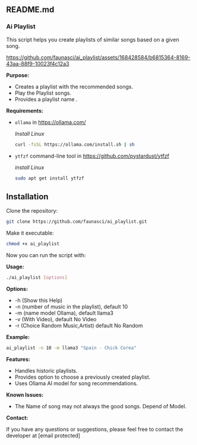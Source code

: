 ## README.md

### Ai Playlist

This script helps you create playlists of similar songs based on a given song. 

https://github.com/faunasci/ai_playlist/assets/168428584/b6815364-8169-43aa-88f9-10023f4c12a3

**Purpose:**

- Creates a playlist with the recommended songs.
- Play the Playlist songs.
- Provides a playlist name .

**Requirements:**

- `ollama` in https://ollama.com/

  	*Install Linux*

	```bash
	curl -fsSL https://ollama.com/install.sh | sh
	```
 
- `ytfzf` command-line tool in https://github.com/pystardust/ytfzf

	*install Linux*

	```bash
 	sudo apt get install ytfzf
	```

## Installation

Clone the repository:

```bash
git clone https://github.com/faunasci/ai_playlist.git
```

Make it executable:

```bash
chmod +x ai_playlist
```

Now you can run the script with:

**Usage:** 

```bash
./ai_playlist [options]
```

**Options:**

- -h  (Show this Help)
- -n  (number of music in the playlist), default 10
- -m  (name model Ollama), default llama3
- -v  (With Video), default No Video 
- -r  (Choice Random Music,Artist) default No Random

**Example:**

```bash
ai_playlist -n 10 -m llama3 "Spain - Chick Corea"
```

**Features:**

- Handles historic playlists.
- Provides option to choose a previously created playlist.
- Uses Ollama AI model for song recommendations.

**Known Issues:**

- The Name of song may not always the good songs. Depend of Model.

**Contact:**

If you have any questions or suggestions, please feel free to contact the developer at [email protected]

